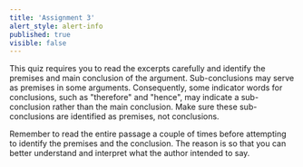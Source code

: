 ```yaml
---
title: 'Assignment 3'
alert_style: alert-info
published: true
visible: false
---
```


This quiz requires you to read the excerpts carefully and identify the premises and main conclusion of the argument.
Sub-conclusions may serve as premises in some arguments. Consequently, some indicator words for conclusions, such as "therefore" and "hence", may indicate a sub-conclusion rather than the main conclusion. Make sure these sub-conclusions are identified as premises, not conclusions.

Remember to read the entire passage a couple of times before attempting to identify the premises and the conclusion. The reason is so that you can better understand and interpret what the author intended to say. 
